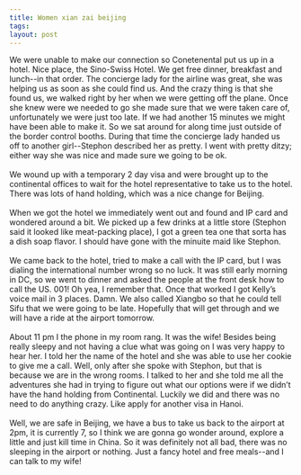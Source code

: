 ```yaml
---
title: Women xian zai beijing
tags: 
layout: post
---
```

We were unable to make our connection so Conetenental put us up in a hotel.  Nice place, the Sino-Swiss Hotel.  We get free dinner, breakfast and lunch--in that order. The concierge lady for the airline was great, she was helping us as soon as she could find us.  And the crazy thing is that she found us, we walked right by her when we were getting off the plane.  Once she knew were we needed to go she made sure that we were taken care of, unfortunately we were just too late.  If we had another 15 minutes we might have been able to make it.  So we sat around for  along time just outside of the border control booths.  During that time the concierge lady handed us off to another girl--Stephon described her as pretty.  I went with pretty ditzy; either way she was nice and made sure we going to be ok.<br /><br /> We wound up with a temporary 2 day visa and were brought up to the continental offices to wait for the hotel representative to take us to the hotel.  There was lots of hand holding, which was a nice change for Beijing.  <br /><br />When we got the hotel we immediately went out and found and IP card and wondered around a bit.  We picked up a few drinks at a little store (Stephon said it looked like meat-packing place), I got a green tea one that sorta has a dish soap flavor.  I should have gone with the minuite maid like Stephon.<br /><br />We came back to the hotel, tried to make a call with the IP card, but I was dialing the international number wrong so no luck. It was still early morning in DC, so we went to dinner and asked the people at the front desk how to call the US.  001!  Oh yea, I remember that.  Once that worked I got Kelly’s voice mail in 3 places.  Damn.  We also called Xiangbo so that he could tell Sifu that we were going to be late.  Hopefully that will get through and we will have a ride at the airport tomorrow.<br /><br />About 11 pm I the phone in my room rang.  It was the wife!  Besides being really sleepy and not having a clue what was going on I was very happy to hear her.  I told her the name of the hotel and she was able to use her cookie to give me a call.  Well, only after she spoke with Stephon, but that is because we are in the wrong rooms.  I talked to her and she told me all the adventures she had in trying to figure out what our options were if we didn’t have the hand holding from Continental. Luckily we did and there was no need to do anything crazy.  Like apply for another visa in Hanoi.<br /><br />Well, we are safe in Beijing, we have a bus to take us back to the airport at 2pm, it is currently 7, so I think we are gonna go wonder around, explore a little and just kill time in China. So it was definitely not all bad, there was no sleeping in the airport or nothing.  Just a fancy hotel and free meals--and I can talk to my wife!
